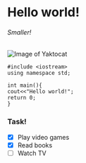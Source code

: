 # Hello world!
###### Smaller!
![Image of Yaktocat](https://octodex.github.com/images/yaktocat.png)

```
#include <iostream>
using namespace std;

int main(){
cout<<"Hello world!";
return 0;
}
```

### Task!
- [x] Play video games
- [x] Read books
- [ ] Watch TV
